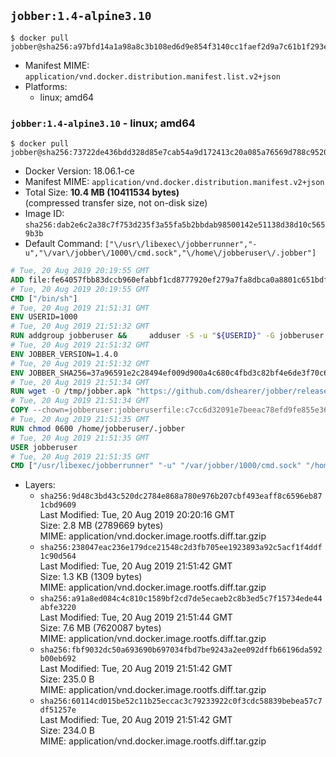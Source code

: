 ## `jobber:1.4-alpine3.10`

```console
$ docker pull jobber@sha256:a97bfd14a1a98a8c3b108ed6d9e854f3140cc1faef2d9a7c61b1f293e0ad7cfc
```

-	Manifest MIME: `application/vnd.docker.distribution.manifest.list.v2+json`
-	Platforms:
	-	linux; amd64

### `jobber:1.4-alpine3.10` - linux; amd64

```console
$ docker pull jobber@sha256:73722de436bdd328d85e7cab54a9d172413c20a085a76569d788c9520b978256
```

-	Docker Version: 18.06.1-ce
-	Manifest MIME: `application/vnd.docker.distribution.manifest.v2+json`
-	Total Size: **10.4 MB (10411534 bytes)**  
	(compressed transfer size, not on-disk size)
-	Image ID: `sha256:dab2e6c2a38c7f753d235f3a55fa5b2bbdab98500142e51138d38d10c5659b3b`
-	Default Command: `["\/usr\/libexec\/jobberrunner","-u","\/var\/jobber\/1000\/cmd.sock","\/home\/jobberuser\/.jobber"]`

```dockerfile
# Tue, 20 Aug 2019 20:19:55 GMT
ADD file:fe64057fbb83dccb960efabbf1cd8777920ef279a7fa8dbca0a8801c651bdf7c in / 
# Tue, 20 Aug 2019 20:19:55 GMT
CMD ["/bin/sh"]
# Tue, 20 Aug 2019 21:51:31 GMT
ENV USERID=1000
# Tue, 20 Aug 2019 21:51:32 GMT
RUN addgroup jobberuser &&     adduser -S -u "${USERID}" -G jobberuser jobberuser &&     mkdir -p "/var/jobber/${USERID}" &&     chown -R jobberuser:jobberuser "/var/jobber/${USERID}"
# Tue, 20 Aug 2019 21:51:32 GMT
ENV JOBBER_VERSION=1.4.0
# Tue, 20 Aug 2019 21:51:32 GMT
ENV JOBBER_SHA256=37a96591e2c28494ef009d900a4c680c4fbd3c82bf4e6de3f70c6ad451e45867
# Tue, 20 Aug 2019 21:51:34 GMT
RUN wget -O /tmp/jobber.apk "https://github.com/dshearer/jobber/releases/download/v${JOBBER_VERSION}/jobber-${JOBBER_VERSION}-r0.apk" &&     echo "${JOBBER_SHA256} */tmp/jobber.apk" | sha256sum -c &&     apk add --no-network --no-scripts --allow-untrusted /tmp/jobber.apk &&     rm /tmp/jobber.apk
# Tue, 20 Aug 2019 21:51:34 GMT
COPY --chown=jobberuser:jobberuserfile:c7cc6d32091e7beeac78efd9fe855e36a106902c1177df0f9f6bd2bbe3b8d518 in /home/jobberuser/.jobber 
# Tue, 20 Aug 2019 21:51:35 GMT
RUN chmod 0600 /home/jobberuser/.jobber
# Tue, 20 Aug 2019 21:51:35 GMT
USER jobberuser
# Tue, 20 Aug 2019 21:51:35 GMT
CMD ["/usr/libexec/jobberrunner" "-u" "/var/jobber/1000/cmd.sock" "/home/jobberuser/.jobber"]
```

-	Layers:
	-	`sha256:9d48c3bd43c520dc2784e868a780e976b207cbf493eaff8c6596eb871cbd9609`  
		Last Modified: Tue, 20 Aug 2019 20:20:16 GMT  
		Size: 2.8 MB (2789669 bytes)  
		MIME: application/vnd.docker.image.rootfs.diff.tar.gzip
	-	`sha256:238047eac236e179dce21548c2d3fb705ee1923893a92c5acf1f4ddf1c90d564`  
		Last Modified: Tue, 20 Aug 2019 21:51:42 GMT  
		Size: 1.3 KB (1309 bytes)  
		MIME: application/vnd.docker.image.rootfs.diff.tar.gzip
	-	`sha256:a91a8ed084c4c810c1589bf2cd7de5ecaeb2c8b3ed5c7f15734ede44abfe3220`  
		Last Modified: Tue, 20 Aug 2019 21:51:44 GMT  
		Size: 7.6 MB (7620087 bytes)  
		MIME: application/vnd.docker.image.rootfs.diff.tar.gzip
	-	`sha256:fbf9032dc50a693690b697034fbd7be9243a2ee092dffb66196da592b00eb692`  
		Last Modified: Tue, 20 Aug 2019 21:51:42 GMT  
		Size: 235.0 B  
		MIME: application/vnd.docker.image.rootfs.diff.tar.gzip
	-	`sha256:60114cd015be52c11b25eccac3c79233922c0f3cdc58839bebea57c7df51257e`  
		Last Modified: Tue, 20 Aug 2019 21:51:42 GMT  
		Size: 234.0 B  
		MIME: application/vnd.docker.image.rootfs.diff.tar.gzip
